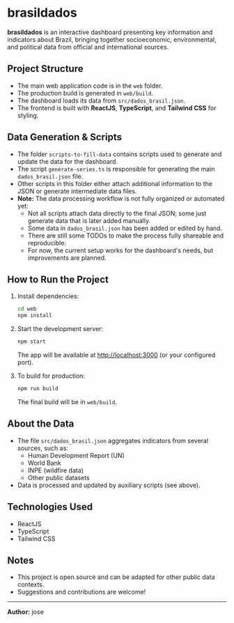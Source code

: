 # brasildados

**brasildados** is an interactive dashboard presenting key information and indicators about Brazil, bringing together socioeconomic, environmental, and political data from official and international sources.

## Project Structure

- The main web application code is in the `web` folder.
- The production build is generated in `web/build`.
- The dashboard loads its data from `src/dados_brasil.json`.
- The frontend is built with **ReactJS**, **TypeScript**, and **Tailwind CSS** for styling.

## Data Generation & Scripts

- The folder `scripts-to-fill-data` contains scripts used to generate and update the data for the dashboard.
- The script `generate-series.ts` is responsible for generating the main `dados_brasil.json` file.
- Other scripts in this folder either attach additional information to the JSON or generate intermediate data files.
- **Note:** The data processing workflow is not fully organized or automated yet:
  - Not all scripts attach data directly to the final JSON; some just generate data that is later added manually.
  - Some data in `dados_brasil.json` has been added or edited by hand.
  - There are still some TODOs to make the process fully shareable and reproducible.
  - For now, the current setup works for the dashboard's needs, but improvements are planned.

## How to Run the Project

1. Install dependencies:
   ```bash
   cd web
   npm install
   ```
2. Start the development server:

   ```bash
   npm start
   ```

   The app will be available at [http://localhost:3000](http://localhost:3000) (or your configured port).

3. To build for production:
   ```bash
   npm run build
   ```
   The final build will be in `web/build`.

## About the Data

- The file `src/dados_brasil.json` aggregates indicators from several sources, such as:
  - Human Development Report (UN)
  - World Bank
  - INPE (wildfire data)
  - Other public datasets
- Data is processed and updated by auxiliary scripts (see above).

## Technologies Used

- ReactJS
- TypeScript
- Tailwind CSS

## Notes

- This project is open source and can be adapted for other public data contexts.
- Suggestions and contributions are welcome!

---

**Author:** jose
